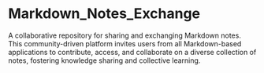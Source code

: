 # Markdown_Notes_Exchange
A collaborative repository for sharing and exchanging Markdown notes. This community-driven platform invites users from all Markdown-based applications to contribute, access, and collaborate on a diverse collection of notes, fostering knowledge sharing and collective learning.
